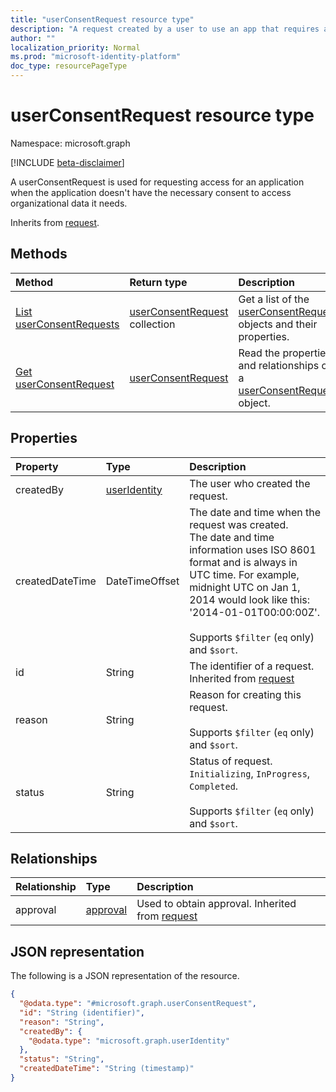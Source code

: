 ```yaml
---
title: "userConsentRequest resource type"
description: "A request created by a user to use an app that requires access to organizational data the user is unauthorized to grant consent to themselves."
author: ""
localization_priority: Normal
ms.prod: "microsoft-identity-platform"
doc_type: resourcePageType
---
```


# userConsentRequest resource type

Namespace: microsoft.graph

[!INCLUDE [beta-disclaimer](../../includes/beta-disclaimer.md)]

A userConsentRequest is used for requesting access for an application when the application doesn't have the necessary consent to access organizational data it needs. 

Inherits from [request](../resources/request.md).

## Methods
|Method|Return type|Description|
|:---|:---|:---|
|[List userConsentRequests](../api/userconsentrequest-list.md)|[userConsentRequest](../resources/userconsentrequest.md) collection|Get a list of the [userConsentRequest](../resources/userconsentrequest.md) objects and their properties.|
|[Get userConsentRequest](../api/userconsentrequest-get.md)|[userConsentRequest](../resources/userconsentrequest.md)|Read the properties and relationships of a [userConsentRequest](../resources/userconsentrequest.md) object.|

## Properties
|Property|Type|Description|
|:---|:---|:---|
|createdBy|[userIdentity](../resources/useridentity.md)|The user who created the request. |
|createdDateTime|DateTimeOffset|The date and time when the request was created.<br>The date and time information uses ISO 8601 format and is always in UTC time. For example, midnight UTC on Jan 1, 2014 would look like this: '2014-01-01T00:00:00Z'.<br><br>Supports `$filter` (`eq` only) and `$sort`.|
|id|String|The identifier of a request. Inherited from [request](../resources/request.md)|
|reason|String|Reason for creating this request.<br><br>Supports `$filter` (`eq` only) and `$sort`. |
|status|String|Status of request. `Initializing`, `InProgress`, `Completed`. <br><br>Supports `$filter` (`eq` only) and `$sort`. |

## Relationships
|Relationship|Type|Description|
|:---|:---|:---|
|approval|[approval](../resources/approval.md)|Used to obtain approval. Inherited from [request](../resources/request.md)|

## JSON representation
The following is a JSON representation of the resource.
<!-- {
  "blockType": "resource",
  "keyProperty": "id",
  "@odata.type": "microsoft.graph.userConsentRequest",
  "baseType": "microsoft.graph.request",
  "openType": false
}
-->
``` json
{
  "@odata.type": "#microsoft.graph.userConsentRequest",
  "id": "String (identifier)",
  "reason": "String",
  "createdBy": {
    "@odata.type": "microsoft.graph.userIdentity"
  },
  "status": "String",
  "createdDateTime": "String (timestamp)"
}
```

